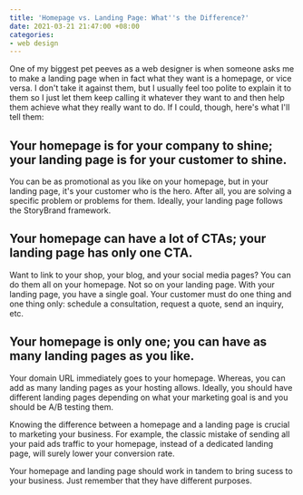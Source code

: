 ```yaml
---
title: 'Homepage vs. Landing Page: What''s the Difference?'
date: 2021-03-21 21:47:00 +08:00
categories:
- web design
---
```


One of my biggest pet peeves as a web designer is when someone asks me to make a landing page when in fact what they want is a homepage, or vice versa. I don't take it against them, but I usually feel too polite to explain it to them so I just let them keep calling it whatever they want to and then help them achieve what they really want to do. If I could, though, here's what I'll tell them:

## Your homepage is for your company to shine; your landing page is for your customer to shine.

You can be as promotional as you like on your homepage, but in your landing page, it's your customer who is the hero. After all, you are solving a specific problem or problems for them. Ideally, your landing page follows the StoryBrand framework.

## Your homepage can have a lot of CTAs; your landing page has only one CTA.

Want to link to your shop, your blog, and your social media pages? You can do them all on your homepage. Not so on your landing page. With your landing page, you have a single goal. Your customer must do one thing and one thing only: schedule a consultation, request a quote, send an inquiry, etc.

## Your homepage is only one; you can have as many landing pages as you like.

Your domain URL immediately goes to your homepage. Whereas, you can add as many landing pages as your hosting allows. Ideally, you should have different landing pages depending on what your marketing goal is and you should be A/B testing them.

Knowing the difference between a homepage and a landing page is crucial to marketing your business. For example, the classic mistake of sending all your paid ads traffic to your homepage, instead of a dedicated landing page, will surely lower your conversion rate.

Your homepage and landing page should work in tandem to bring sucess to your business. Just remember that they have different purposes.